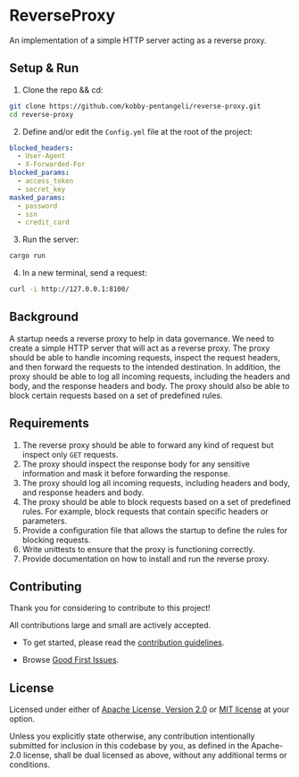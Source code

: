 # ReverseProxy

An implementation of a simple HTTP server acting as a reverse proxy.

## Setup & Run

1. Clone the repo && cd:

```bash
git clone https://github.com/kobby-pentangeli/reverse-proxy.git
cd reverse-proxy
```

2. Define and/or edit the `Config.yml` file at the root of the project:

```yml
blocked_headers:
  - User-Agent
  - X-Forwarded-For
blocked_params:
  - access_token
  - secret_key
masked_params:
  - password
  - ssn
  - credit_card
```

3. Run the server:

```bash
cargo run
```

4. In a new terminal, send a request:

```bash
curl -i http://127.0.0.1:8100/
```

## Background

A startup needs a reverse proxy to help in data governance. We need to create a simple HTTP server that will act as a reverse proxy. The proxy should be able to handle incoming requests, inspect the request headers, and then forward the requests to the intended destination. In addition, the proxy should be able to log all incoming requests, including the headers and body, and the response headers and body. The proxy should also be able to block certain requests based on a set of predefined rules.

## Requirements

1. The reverse proxy should be able to forward any kind of request but inspect only `GET` requests.
2. The proxy should inspect the response body for any sensitive information and mask it before forwarding the response.
3. The proxy should log all incoming requests, including headers and body, and response headers and body.
4. The proxy should be able to block requests based on a set of predefined rules. For example, block requests that contain specific headers or parameters.
5. Provide a configuration file that allows the startup to define the rules for blocking requests.
6. Write unittests to ensure that the proxy is functioning correctly.
7. Provide documentation on how to install and run the reverse proxy.

## Contributing

Thank you for considering to contribute to this project!

All contributions large and small are actively accepted.

- To get started, please read the [contribution guidelines](https://github.com/kobby-pentangeli/reverse-proxy/blob/master/CONTRIBUTING.md).

- Browse [Good First Issues](https://github.com/kobby-pentangeli/reverse-proxy/labels/good%20first%20issue).

## License

Licensed under either of <a href="LICENSE-APACHE">Apache License, Version 2.0</a> or <a href="LICENSE-MIT">MIT license</a> at your option.

Unless you explicitly state otherwise, any contribution intentionally submitted for inclusion in this codebase by you, as defined in the Apache-2.0 license,
shall be dual licensed as above, without any additional terms or conditions.
